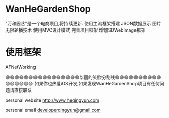 # WanHeGardenShop
"万和园艺"是一个电商项目,将持续更新.
使用主流框架搭建
JSON数据展示
图片无限轮播技术
使用MVC设计模式
完善项目框架
增加SDWebImage框架




# 使用框架
AFNetWorking


😄😄😄😄😄😄😄😄😄😄😄😄😄😄😄😄华丽的笑脸分割线😄😄😄😄😄😄😄😄😄😄😄😄😄😄😄😄
如果你也热爱iOS开发,如果发现WanHeGardenShop项目有任何问题请直接联系 

personal website <http://www.heqingyun.com>

personal email      <developerqingyun@gmail.com>
